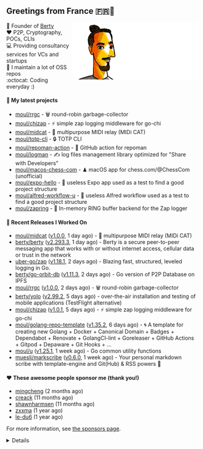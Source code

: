 ## Greetings from France 🇫🇷👋

<img align="right" src="https://raw.githubusercontent.com/moul/moul/main/contribute.gif">

:hammer: Founder of [Berty](https://github.com/berty)<br/>
:heart: P2P, Cryptography, POCs, CLIs<br/>
:computer: Providing consultancy services for VCs and startups<br/> 
:construction: I maintain a lot of OSS repos<br/>
:octocat: Coding everyday :)<br/>

#### 🌱 My latest projects


- [moul/rrgc](https://github.com/moul/rrgc) - 🗑 round-robin garbage-collector
- [moul/chizap](https://github.com/moul/chizap) - ⚡️ simple zap logging middleware for go-chi 
- [moul/midcat](https://github.com/moul/midcat) - 🎹 multipurpose MIDI relay (MIDi CAT)
- [moul/totp-cli](https://github.com/moul/totp-cli) - 🔒 TOTP CLI
- [moul/repoman-action](https://github.com/moul/repoman-action) - 🐙 GitHub action for repoman
- [moul/logman](https://github.com/moul/logman) - ✍️ log files management library optimized for &#34;Share with Developers&#34;
- [moul/macos-chess-com](https://github.com/moul/macos-chess-com) - ♟ macOS app for chess.com/@ChessCom (unofficial)
- [moul/expo-hello](https://github.com/moul/expo-hello) - 🚧 useless Expo app used as a test to find a good project structure
- [moul/alfred-workflow-u](https://github.com/moul/alfred-workflow-u) - 🚧 useless Alfred workflow used as a test to find a good project structure
- [moul/zapring](https://github.com/moul/zapring) - 💍 In-memory RING buffer backend for the Zap logger

#### 🔭 Recent Releases I Worked On

- [moul/midcat](https://github.com/moul/midcat) ([v1.0.0](https://github.com/moul/midcat/releases/tag/v1.0.0), 1 day ago) - 🎹 multipurpose MIDI relay (MIDi CAT)
- [berty/berty](https://github.com/berty/berty) ([v2.293.3](https://github.com/berty/berty/releases/tag/v2.293.3), 1 day ago) - Berty is a secure peer-to-peer messaging app that works with or without internet access, cellular data or trust in the network
- [uber-go/zap](https://github.com/uber-go/zap) ([v1.18.1](https://github.com/uber-go/zap/releases/tag/v1.18.1), 2 days ago) - Blazing fast, structured, leveled logging in Go.
- [berty/go-orbit-db](https://github.com/berty/go-orbit-db) ([v1.11.3](https://github.com/berty/go-orbit-db/releases/tag/v1.11.3), 2 days ago) - Go version of P2P Database on IPFS
- [moul/rrgc](https://github.com/moul/rrgc) ([v1.0.0](https://github.com/moul/rrgc/releases/tag/v1.0.0), 2 days ago) - 🗑 round-robin garbage-collector
- [berty/yolo](https://github.com/berty/yolo) ([v2.99.2](https://github.com/berty/yolo/releases/tag/v2.99.2), 5 days ago) - over-the-air installation and testing of mobile applications (TestFlight alternative)
- [moul/chizap](https://github.com/moul/chizap) ([v1.0.1](https://github.com/moul/chizap/releases/tag/v1.0.1), 5 days ago) - ⚡️ simple zap logging middleware for go-chi 
- [moul/golang-repo-template](https://github.com/moul/golang-repo-template) ([v1.35.2](https://github.com/moul/golang-repo-template/releases/tag/v1.35.2), 6 days ago) - 🌀 A template for creating new Golang &#43; Docker &#43; Canonical Domain &#43; Badges &#43; Dependabot &#43; Renovate &#43; GolangCI-lint &#43; Goreleaser &#43; GitHub Actions &#43; Gitpod &#43; Depaware &#43; Git Hooks &#43; ...
- [moul/u](https://github.com/moul/u) ([v1.25.1](https://github.com/moul/u/releases/tag/v1.25.1), 1 week ago) - Go common utility functions
- [muesli/markscribe](https://github.com/muesli/markscribe) ([v0.6.0](https://github.com/muesli/markscribe/releases/tag/v0.6.0), 1 week ago) - Your personal markdown scribe with template-engine and Git(Hub) &amp; RSS powers 📜


#### ❤️ These awesome people sponsor me (thank you!)


- [mingcheng](https://github.com/mingcheng) (2 months ago)
- [creack](https://github.com/creack) (11 months ago)
- [shawnharmsen](https://github.com/shawnharmsen) (11 months ago)
- [zxxma](https://github.com/zxxma) (1 year ago)
- [le-du6](https://github.com/le-du6) (1 year ago)

For more information, see [the sponsors page](https://github.com/sponsors/moul/).

<details>


  <h4>🚧 Things I did recently</h4>
  <ul>
  
  <li><a href="https://wip.co/@moul/todos/189179">💉  2nd pfizer #life</a> (1 week ago)</li>
  <li><a href="https://wip.co/@moul/todos/189178">📻 daily &#34;Hacker News Café&#34; on ClubHouse #life</a> (1 week ago)</li>
  <li><a href="https://wip.co/@moul/todos/184389">🐙  yesterday on GitHub #oss</a> (2 months ago)</li>
  <li><a href="https://wip.co/@moul/todos/183459">👥  weekly sync with #berty team</a> (2 months ago)</li>
  <li><a href="https://wip.co/@moul/todos/183349">🐙  yesterday on GitHub #oss</a> (2 months ago)</li>
  </ul>

  <h4>📜 Recent blog posts</h4>
  <ul>
  
  <li><a href="https://manfred.life/pp2p8-berty-news/">Paris P2P #8 - Last News from Berty</a> (1 year ago)</li>
  <li><a href="https://manfred.life/feeling-lucky/">Feeling Lucky</a> (1 year ago)</li>
  <li><a href="https://manfred.life/oss-challenges-slides/">Challenges of Open-Source (presentation)</a> (1 year ago)</li>
  <li><a href="https://manfred.life/oss-challenges/">Challenges of Open-Source</a> (1 year ago)</li>
  <li><a href="https://manfred.life/stay-flexible/">Flexibility in Project Development</a> (1 year ago)</li>
  </ul>

  <h4>📓 Gists I wrote</h4>
  <ul>
  <li><a href="https://gist.github.com/2dd66ce9133e6585040122d563afa039">github-other-repos.md</a> (9 months ago)</li>
  <li><a href="https://gist.github.com/3d9a81083861a2bb2a04b80dad79bb68">Yo! 👋👋</a> (1 year ago)</li>
  <li><a href="https://gist.github.com/0d8a8e72d07e7d461bdc9c243893fcc7">Caching-friendly Makefile Rule to use Protoc within Docker</a> (2 years ago)</li>
  <li><a href="https://gist.github.com/aa5e556280763727eab9d6dcd77e2110">poor man&#39;s ipfs pin</a> (2 years ago)</li>
  
  </ul>

  <h4>👯 Check out some of my recent followers</h4>
  <ul>
  
  <li><a href="https://github.com/thelittlerocket">thelittlerocket</a>
  <li><a href="https://github.com/shuaihanhungry">shuaihanhungry</a>
  <li><a href="https://github.com/Paladinhanxiao">Paladinhanxiao</a>
  <li><a href="https://github.com/exfly">exfly</a>
  <li><a href="https://github.com/gxglls">gxglls</a>
  </ul>

  <h4>💬 Feedback</h4>

  <p>
    If you use one of my projects, I'd love to hear from you!
    Don't be shy and let me know what you liked and what needs being improved.
    Got an issue? Open a ticket, I don't bite and will try my best to help!
  </p>

  <h4>📫 How to reach me</h4>
  <ul>
    <li>Twitter: <a href="https://twitter.com/moul">https://twitter.com/moul</a></li>
    <li>Blog: <a href="https://manfred.life/">https://manfred.life/</a></li>
  </ul>

  <hr />

  <summary>Details</summary>
  <img src="https://img.shields.io/badge/📦%20%20release-experimental-blue"/>
  <img src="https://img.shields.io/badge/coverage-@moul%20is%20unstable-red?logo=codecov"/>
  <img src="https://img.shields.io/badge/👤%20%20mood-👍%20👍%20👍-black"/>
  <img src="https://img.shields.io/badge/🌐%20%20country-France%20🇫🇷-pink"/>
  

  <hr />

  <img src="https://github-readme-stats.vercel.app/api?username=moul&count_private=true&show_icons=true"/>

  <img src="https://img.shields.io/date/1625020851.svg?label=build&colorB=purple" />

 <details><summary>Click!</summary> <details><summary>Click!</summary> <details><summary>Click!</summary> <details><summary>Click!</summary> <details><summary>Click!</summary> <details><summary>Click!</summary> <details><summary>Click!</summary> <details><summary>Click!</summary> <details><summary>Click!</summary> <details><summary>Click!</summary> <details><summary>Click!</summary> <details><summary>Click!</summary> <details><summary>Click!</summary> <details><summary>Click!</summary> <details><summary>Click!</summary> <details><summary>Click!</summary> <details><summary>Click!</summary> <details><summary>Click!</summary> <details><summary>Click!</summary> <details><summary>Click!</summary> <details><summary>Click!</summary> <details><summary>Click!</summary> Thank you 😎 </details> </details> </details> </details> </details> </details> </details> </details> </details> </details> </details> </details> </details> </details> </details> </details> </details> </details> </details> </details> </details> </details>
</details>

<img src="https://visitor-badge.glitch.me/badge?page_id=moul.moul" width="1" height="1"/>